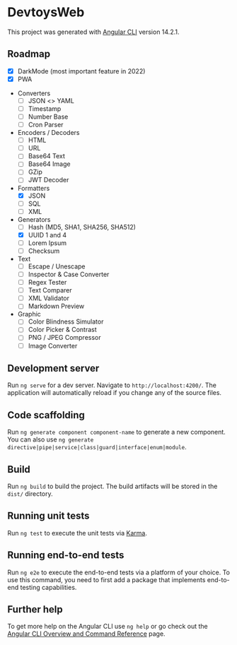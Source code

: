 # DevtoysWeb

This project was generated with [Angular CLI](https://github.com/angular/angular-cli) version 14.2.1.

## Roadmap

- [X] DarkMode (most important feature in 2022)
- [X] PWA 

- Converters
  - [ ] JSON <> YAML
  - [ ] Timestamp
  - [ ] Number Base
  - [ ] Cron Parser
- Encoders / Decoders
  - [ ] HTML
  - [ ] URL
  - [ ] Base64 Text 
  - [ ] Base64 Image
  - [ ] GZip
  - [ ] JWT Decoder
- Formatters
  - [X] JSON
  - [ ] SQL
  - [ ] XML
- Generators
  - [ ] Hash (MD5, SHA1, SHA256, SHA512)
  - [X] UUID 1 and 4
  - [ ] Lorem Ipsum
  - [ ] Checksum
- Text
  - [ ] Escape / Unescape
  - [ ] Inspector & Case Converter
  - [ ] Regex Tester
  - [ ] Text Comparer
  - [ ] XML Validator
  - [ ] Markdown Preview
- Graphic
  - [ ] Color Blindness Simulator
  - [ ] Color Picker & Contrast
  - [ ] PNG / JPEG Compressor
  - [ ] Image Converter

## Development server

Run `ng serve` for a dev server. Navigate to `http://localhost:4200/`. The application will automatically reload if you change any of the source files.

## Code scaffolding

Run `ng generate component component-name` to generate a new component. You can also use `ng generate directive|pipe|service|class|guard|interface|enum|module`.

## Build

Run `ng build` to build the project. The build artifacts will be stored in the `dist/` directory.

## Running unit tests

Run `ng test` to execute the unit tests via [Karma](https://karma-runner.github.io).

## Running end-to-end tests

Run `ng e2e` to execute the end-to-end tests via a platform of your choice. To use this command, you need to first add a package that implements end-to-end testing capabilities.

## Further help

To get more help on the Angular CLI use `ng help` or go check out the [Angular CLI Overview and Command Reference](https://angular.io/cli) page.
